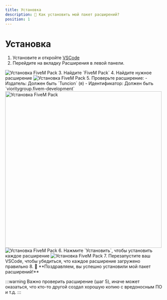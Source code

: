 ```yaml
---
title: Установка
description: 🔧 Как установить мой пакет расширений?
position: 1
---
```


# Установка
1. Установите и откройте [VSCode](https://code.visualstudio.com/)
2. Перейдите на вкладку Расширения в левой панели. 
<img src="/img/vscode-fivem-pack/installation_1.png" alt="Установка FiveM Pack" />
3. Найдите `FiveM Pack`
4. Найдите нужное расширение
<img src="/img/vscode-fivem-pack/installation_2.png" alt="Установка FiveM Pack" />
5. Проверьте расширение:
   - Издатель: Должен быть `Tuncion` (я)
   - Идентификатор: Должен быть `vioritygroup.fivem-development`
   <img width="500" src="/img/vscode-fivem-pack/installation_3.png" alt="Установка FiveM Pack" />
   <img src="/img/vscode-fivem-pack/installation_4.png" alt="Установка FiveM Pack" />
6. Нажмите `Установить`, чтобы установить каждое расширение
<img src="/img/vscode-fivem-pack/installation_5.png" alt="Установка FiveM Pack" />
7. Перезапустите ваш VSCode, чтобы убедиться, что каждое расширение загружено правильно
8. 🎉 **Поздравляем, вы успешно установили мой пакет расширений!**

:::warning
Важно проверить расширение (шаг 5), иначе может оказаться, что кто-то другой создал хорошую копию с вредоносным ПО и т.д.
:::
